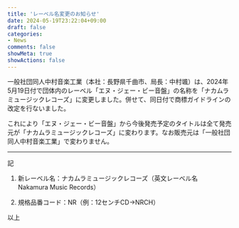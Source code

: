 ```yaml
---
title: 'レーベル名変更のお知らせ'
date: 2024-05-19T23:22:04+09:00
draft: false
categories:
- News
comments: false
showMeta: true
showActions: false
---
```


一般社団同人中村音楽工業（本社：長野県千曲市、局長：中村颯）は、2024年5月19日付で団体内のレーベル「エヌ・ジェー・ビー音盤」の名称を「ナカムラミュージックレコーズ」に変更しました。併せて、同日付で商標ガイドラインの改定を行ないました。

これにより「エヌ・ジェー・ビー音盤」から今後発売予定のタイトルは全て発売元が「ナカムラミュージックレコーズ」に変わります。なお販売元は「一般社団同人中村音楽工業」で変わりません。

---
記

1. 新レーベル名：ナカムラミュージックレコーズ（英文レーベル名　Nakamura Music Records）

2. 規格品番コード：NR（例：12センチCD→NRCH）

以上
